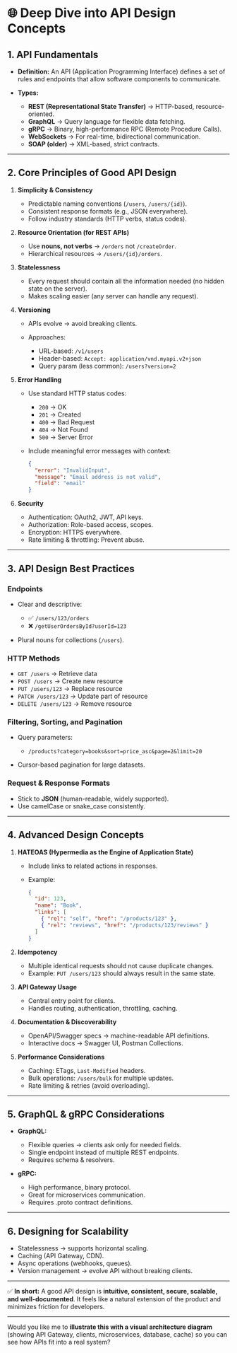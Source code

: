 

# 🌐 Deep Dive into API Design Concepts

## 1. **API Fundamentals**

* **Definition:** An API (Application Programming Interface) defines a set of rules and endpoints that allow software components to communicate.
* **Types:**

  * **REST (Representational State Transfer)** → HTTP-based, resource-oriented.
  * **GraphQL** → Query language for flexible data fetching.
  * **gRPC** → Binary, high-performance RPC (Remote Procedure Calls).
  * **WebSockets** → For real-time, bidirectional communication.
  * **SOAP (older)** → XML-based, strict contracts.

---

## 2. **Core Principles of Good API Design**

1. **Simplicity & Consistency**

   * Predictable naming conventions (`/users`, `/users/{id}`).
   * Consistent response formats (e.g., JSON everywhere).
   * Follow industry standards (HTTP verbs, status codes).

2. **Resource Orientation (for REST APIs)**

   * Use **nouns, not verbs** → `/orders` not `/createOrder`.
   * Hierarchical resources → `/users/{id}/orders`.

3. **Statelessness**

   * Every request should contain all the information needed (no hidden state on the server).
   * Makes scaling easier (any server can handle any request).

4. **Versioning**

   * APIs evolve → avoid breaking clients.
   * Approaches:

     * URL-based: `/v1/users`
     * Header-based: `Accept: application/vnd.myapi.v2+json`
     * Query param (less common): `/users?version=2`

5. **Error Handling**

   * Use standard HTTP status codes:

     * `200` → OK
     * `201` → Created
     * `400` → Bad Request
     * `404` → Not Found
     * `500` → Server Error
   * Include meaningful error messages with context:

     ```json
     {
       "error": "InvalidInput",
       "message": "Email address is not valid",
       "field": "email"
     }
     ```

6. **Security**

   * Authentication: OAuth2, JWT, API keys.
   * Authorization: Role-based access, scopes.
   * Encryption: HTTPS everywhere.
   * Rate limiting & throttling: Prevent abuse.

---

## 3. **API Design Best Practices**

### **Endpoints**

* Clear and descriptive:

  * ✅ `/users/123/orders`
  * ❌ `/getUserOrdersById?userId=123`
* Plural nouns for collections (`/users`).

### **HTTP Methods**

* `GET /users` → Retrieve data
* `POST /users` → Create new resource
* `PUT /users/123` → Replace resource
* `PATCH /users/123` → Update part of resource
* `DELETE /users/123` → Remove resource

### **Filtering, Sorting, and Pagination**

* Query parameters:

  * `/products?category=books&sort=price_asc&page=2&limit=20`
* Cursor-based pagination for large datasets.

### **Request & Response Formats**

* Stick to **JSON** (human-readable, widely supported).
* Use camelCase or snake\_case consistently.

---

## 4. **Advanced Design Concepts**

1. **HATEOAS (Hypermedia as the Engine of Application State)**

   * Include links to related actions in responses.
   * Example:

     ```json
     {
       "id": 123,
       "name": "Book",
       "links": [
         { "rel": "self", "href": "/products/123" },
         { "rel": "reviews", "href": "/products/123/reviews" }
       ]
     }
     ```

2. **Idempotency**

   * Multiple identical requests should not cause duplicate changes.
   * Example: `PUT /users/123` should always result in the same state.

3. **API Gateway Usage**

   * Central entry point for clients.
   * Handles routing, authentication, throttling, caching.

4. **Documentation & Discoverability**

   * OpenAPI/Swagger specs → machine-readable API definitions.
   * Interactive docs → Swagger UI, Postman Collections.

5. **Performance Considerations**

   * Caching: ETags, `Last-Modified` headers.
   * Bulk operations: `/users/bulk` for multiple updates.
   * Rate limiting & retries (avoid overloading).

---

## 5. **GraphQL & gRPC Considerations**

* **GraphQL:**

  * Flexible queries → clients ask only for needed fields.
  * Single endpoint instead of multiple REST endpoints.
  * Requires schema & resolvers.
* **gRPC:**

  * High performance, binary protocol.
  * Great for microservices communication.
  * Requires .proto contract definitions.

---

## 6. **Designing for Scalability**

* Statelessness → supports horizontal scaling.
* Caching (API Gateway, CDN).
* Async operations (webhooks, queues).
* Version management → evolve API without breaking clients.

---

✅ **In short:**
A good API design is **intuitive, consistent, secure, scalable, and well-documented**. It feels like a natural extension of the product and minimizes friction for developers.

---

Would you like me to **illustrate this with a visual architecture diagram** (showing API Gateway, clients, microservices, database, cache) so you can see how APIs fit into a real system?
